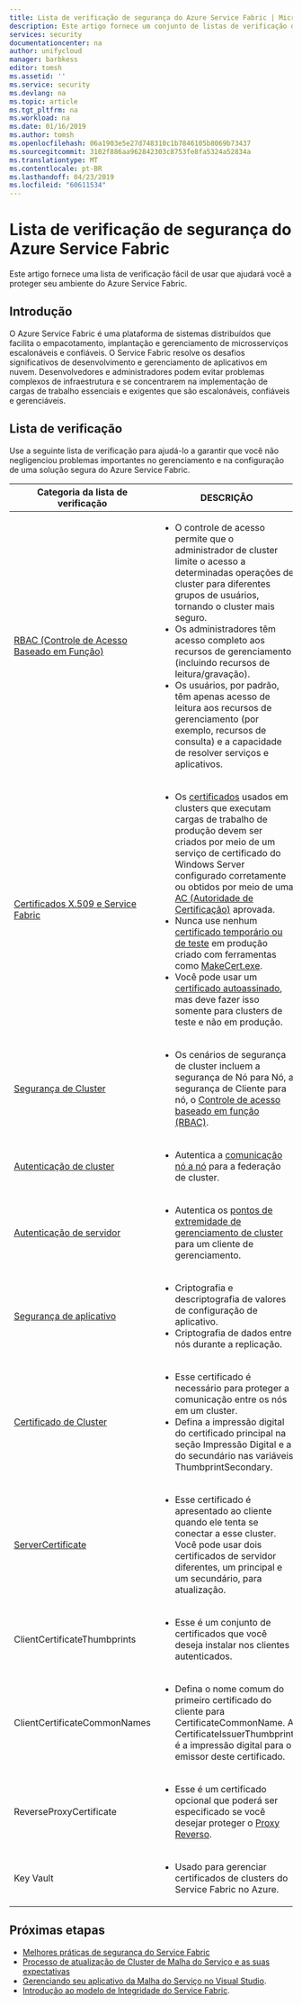 ```yaml
---
title: Lista de verificação de segurança do Azure Service Fabric | Microsoft Docs
description: Este artigo fornece um conjunto de listas de verificação de segurança do banco de dados do Azure.
services: security
documentationcenter: na
author: unifycloud
manager: barbkess
editor: tomsh
ms.assetid: ''
ms.service: security
ms.devlang: na
ms.topic: article
ms.tgt_pltfrm: na
ms.workload: na
ms.date: 01/16/2019
ms.author: tomsh
ms.openlocfilehash: 06a1903e5e27d748310c1b7846105b8069b73437
ms.sourcegitcommit: 3102f886aa962842303c8753fe8fa5324a52834a
ms.translationtype: MT
ms.contentlocale: pt-BR
ms.lasthandoff: 04/23/2019
ms.locfileid: "60611534"
---
```

# <a name="azure-service-fabric-security-checklist"></a>Lista de verificação de segurança do Azure Service Fabric
Este artigo fornece uma lista de verificação fácil de usar que ajudará você a proteger seu ambiente do Azure Service Fabric.

## <a name="introduction"></a>Introdução
O Azure Service Fabric é uma plataforma de sistemas distribuídos que facilita o empacotamento, implantação e gerenciamento de microsserviços escalonáveis e confiáveis. O Service Fabric resolve os desafios significativos de desenvolvimento e gerenciamento de aplicativos em nuvem. Desenvolvedores e administradores podem evitar problemas complexos de infraestrutura e se concentrarem na implementação de cargas de trabalho essenciais e exigentes que são escalonáveis, confiáveis e gerenciáveis.

## <a name="checklist"></a>Lista de verificação
Use a seguinte lista de verificação para ajudá-lo a garantir que você não negligenciou problemas importantes no gerenciamento e na configuração de uma solução segura do Azure Service Fabric.


|Categoria da lista de verificação| DESCRIÇÃO |
| ------------ | -------- |
|[RBAC (Controle de Acesso Baseado em Função)](https://docs.microsoft.com/azure/service-fabric/service-fabric-cluster-security-roles) | <ul><li>O controle de acesso permite que o administrador de cluster limite o acesso a determinadas operações de cluster para diferentes grupos de usuários, tornando o cluster mais seguro.</li><li>Os administradores têm acesso completo aos recursos de gerenciamento (incluindo recursos de leitura/gravação). </li><li> Os usuários, por padrão, têm apenas acesso de leitura aos recursos de gerenciamento (por exemplo, recursos de consulta) e a capacidade de resolver serviços e aplicativos.</li></ul>|
|[Certificados X.509 e Service Fabric](https://docs.microsoft.com/azure/service-fabric/service-fabric-cluster-security) | <ul><li>Os [certificados](https://docs.microsoft.com/dotnet/framework/wcf/feature-details/working-with-certificates) usados em clusters que executam cargas de trabalho de produção devem ser criados por meio de um serviço de certificado do Windows Server configurado corretamente ou obtidos por meio de uma [AC (Autoridade de Certificação)](https://en.wikipedia.org/wiki/Certificate_authority) aprovada.</li><li>Nunca use nenhum [certificado temporário ou de teste](https://docs.microsoft.com/dotnet/framework/wcf/feature-details/how-to-create-temporary-certificates-for-use-during-development) em produção criado com ferramentas como [MakeCert.exe](https://msdn.microsoft.com/library/windows/desktop/aa386968.aspx). </li><li>Você pode usar um [certificado autoassinado](https://docs.microsoft.com/azure/service-fabric/service-fabric-windows-cluster-x509-security), mas deve fazer isso somente para clusters de teste e não em produção.</li></ul>|
|[Segurança de Cluster](https://docs.microsoft.com/azure/service-fabric/service-fabric-cluster-security) | <ul><li>Os cenários de segurança de cluster incluem a segurança de Nó para Nó, a segurança de Cliente para nó, o [Controle de acesso baseado em função (RBAC)](https://docs.microsoft.com/azure/service-fabric/service-fabric-cluster-security-roles).</li></ul>|
|[Autenticação de cluster](https://docs.microsoft.com/azure/service-fabric/service-fabric-cluster-creation-via-arm) | <ul><li>Autentica a [comunicação nó a nó](https://github.com/MicrosoftDocs/azure-docs/blob/master/articles/service-fabric/service-fabric-cluster-security.md) para a federação de cluster. </li></ul>|
|[Autenticação de servidor](https://docs.microsoft.com/azure/service-fabric/service-fabric-cluster-creation-via-arm) | <ul><li>Autentica os [pontos de extremidade de gerenciamento de cluster](https://docs.microsoft.com/azure/service-fabric/service-fabric-cluster-creation-via-portal) para um cliente de gerenciamento.</li></ul>|
|[Segurança de aplicativo](https://docs.microsoft.com/azure/service-fabric/service-fabric-cluster-creation-via-arm)| <ul><li>Criptografia e descriptografia de valores de configuração de aplicativo.</li><li>   Criptografia de dados entre nós durante a replicação.</li></ul>|
|[Certificado de Cluster](https://docs.microsoft.com/azure/service-fabric/service-fabric-windows-cluster-x509-security) | <ul><li>Esse certificado é necessário para proteger a comunicação entre os nós em um cluster.</li><li>    Defina a impressão digital do certificado principal na seção Impressão Digital e a do secundário nas variáveis ThumbprintSecondary.</li></ul>|
|[ServerCertificate](https://docs.microsoft.com/azure/service-fabric/service-fabric-windows-cluster-x509-security)| <ul><li>Esse certificado é apresentado ao cliente quando ele tenta se conectar a esse cluster. Você pode usar dois certificados de servidor diferentes, um principal e um secundário, para atualização.</li></ul>|
|ClientCertificateThumbprints| <ul><li>Esse é um conjunto de certificados que você deseja instalar nos clientes autenticados. </li></ul>|
|ClientCertificateCommonNames| <ul><li>Defina o nome comum do primeiro certificado do cliente para CertificateCommonName. A CertificateIssuerThumbprint é a impressão digital para o emissor deste certificado. </li></ul>|
|ReverseProxyCertificate| <ul><li>Esse é um certificado opcional que poderá ser especificado se você desejar proteger o [Proxy Reverso](https://docs.microsoft.com/azure/service-fabric/service-fabric-reverseproxy). </li></ul>|
|Key Vault| <ul><li>Usado para gerenciar certificados de clusters do Service Fabric no Azure.  </li></ul>|


## <a name="next-steps"></a>Próximas etapas

- [Melhores práticas de segurança do Service Fabric](azure-service-fabric-security-best-practices.md)
- [Processo de atualização de Cluster de Malha do Serviço e as suas expectativas](https://docs.microsoft.com/azure/service-fabric/service-fabric-cluster-upgrade)
- [Gerenciando seu aplicativo da Malha do Serviço no Visual Studio](https://docs.microsoft.com/azure/service-fabric/service-fabric-manage-application-in-visual-studio).
- [Introdução ao modelo de Integridade do Service Fabric](https://docs.microsoft.com/azure/service-fabric/service-fabric-health-introduction).
